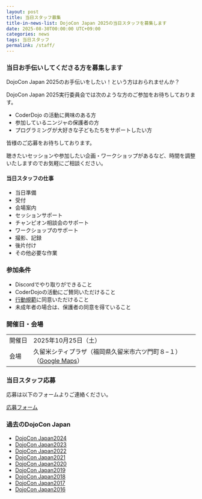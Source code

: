 ```yaml
---
layout: post
title: 当日スタッフ募集
title-in-news-list: DojoCon Japan 2025の当日スタッフを募集します
date: 2025-08-30T00:00:00 UTC+09:00
categories: news
tags: 当日スタッフ
permalink: /staff/
---
```


<style>
  @media (max-width: 640px) {
    h2 {
      font-size: 2em;
    }
  }
</style>

<h3>当日お手伝いしてくださる方を募集します</h3>

<p>DojoCon Japan 2025のお手伝いをしたい！という方はおられませんか？</p>

<p>DojoCon Japan 2025実行委員会では次のような方のご参加をお待ちしております。</p>
<ul>
  <li>CoderDojo の活動に興味のある方</li>
  <li>参加しているニンジャの保護者の方</li>
  <li>プログラミングが大好きな子どもたちをサポートしたい方</li>
</ul>

<p>皆様のご応募をお待ちしております。</p>

<p>聴きたいセッションや参加したい企画・ワークショップがあるなど、時間を調整いたしますのでお気軽にご相談ください。</p>

<h4 id="当日スタッフの仕事">当日スタッフの仕事</h4>
<ul>
  <li>当日準備</li>
  <li>受付</li>
  <li>会場案内</li>
  <li>セッションサポート</li>
  <li>チャンピオン相談会のサポート</li>
  <li>ワークショップのサポート</li>
  <li>撮影、記録</li>
  <li>後片付け</li>
  <li>その他必要な作業</li>
</ul>
<h3 id="参加条件">参加条件</h3>
<ul>
  <li>Discordでやり取りができること</li>
  <li>CoderDojoの活動にご賛同いただけること</li>
  <li><a href="/code-of-conduct/" target="_blank">行動規範</a>に同意いただけること</li>
  <li>未成年者の場合は、保護者の同意を得ていること</li>
</ul>

<h3 id="開催日会場">開催日・会場</h3>
<p>
  <table style="word-break: keep-all;">
    <tr>
      <td>開催日</td>
      <td>2025年10月25日（土）</td>
    </tr>
    <tr>
      <td class="align-top">会場</td>
      <td>
        <span class="whitespace-nowrap">久留米シティプラザ</span><wbr>
        <span class="whitespace-nowrap">（福岡県久留米市六ツ門町８−１）</span><wbr>
        （<a href="{{ site.map }}" target="_blank" class="whitespace-nowrap">Google Maps</a>）
      </td>
    </tr>
  </table>
</p>

<h3 id="当日スタッフ応募">当日スタッフ応募</h3>
<p>応募は以下のフォームよりご連絡ください。</p>

<a href="https://forms.gle/Gd3zqTbcDix8nDuK7" target="_blank">応募フォーム</a>

<h3 id="過去のdojocon-japan">過去のDojoCon Japan</h3>
<ul>
  <li><a href="https://dojocon2024.coderdojo.jp/">DojoCon Japan2024</a></li>
  <li><a href="https://dojocon2023.coderdojo.jp/">DojoCon Japan2023</a></li>
  <li><a href="https://dojocon2022.coderdojo.jp/">DojoCon Japan2022</a></li>
  <li><a href="https://dojocon2021.coderdojo.jp/">DojoCon Japan2021</a></li>
  <li><a href="https://dojocon2020.coderdojo.jp/">DojoCon Japan2020</a></li>
  <li><a href="https://dojocon2019.coderdojo.jp/">DojoCon Japan2019</a></li>
  <li><a href="https://dojocon2018.coderdojo.jp/">DojoCon Japan2018</a></li>
  <li><a href="https://dojocon2017.coderdojo.jp/">DojoCon Japan2017</a></li>
  <li><a href="https://dojocon2016.coderdojo.jp/">DojoCon Japan2016</a></li>
</ul>
